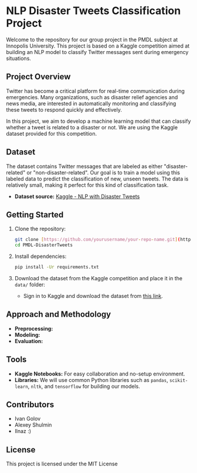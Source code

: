 # NLP Disaster Tweets Classification Project

Welcome to the repository for our group project in the PMDL subject at Innopolis University. This project is based on a Kaggle competition aimed at building an NLP model to classify Twitter messages sent during emergency situations.

## Project Overview

Twitter has become a critical platform for real-time communication during emergencies. Many organizations, such as disaster relief agencies and news media, are interested in automatically monitoring and classifying these tweets to respond quickly and effectively.

In this project, we aim to develop a machine learning model that can classify whether a tweet is related to a disaster or not. We are using the Kaggle dataset provided for this competition.

## Dataset

The dataset contains Twitter messages that are labeled as either "disaster-related" or "non-disaster-related". Our goal is to train a model using this labeled data to predict the classification of new, unseen tweets. The data is relatively small, making it perfect for this kind of classification task.

- **Dataset source:** [Kaggle - NLP with Disaster Tweets](https://www.kaggle.com/competitions/nlp-getting-started)
  
## Getting Started

1. Clone the repository:
    ```bash
    git clone [https://github.com/yourusername/your-repo-name.git](https://github.com/IVproger/PMDL-DisasterTweets.git)
    cd PMDL-DisasterTweets
    ```

2. Install dependencies:
    ```bash
    pip install -Ur requirements.txt
    ```

3. Download the dataset from the Kaggle competition and place it in the `data/` folder:
    - Sign in to Kaggle and download the dataset from [this link](https://www.kaggle.com/competitions/nlp-getting-started/data).

## Approach and Methodology

- **Preprocessing:** 
- **Modeling:** 
- **Evaluation:** 

## Tools

- **Kaggle Notebooks:** For easy collaboration and no-setup environment.
- **Libraries:** We will use common Python libraries such as `pandas`, `scikit-learn`, `nltk`, and `tensorflow` for building our models.

## Contributors

- Ivan Golov
- Alexey Shulmin
- Ilnaz :)

## License

This project is licensed under the MIT License 
